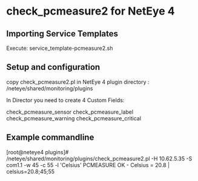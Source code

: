 
# check_pcmeasure2 for NetEye 4

## Importing Service Templates

Execute: service_template-pcmeasure2.sh 


## Setup and configuration 

copy check_pcmeasure2.pl in NetEye 4 plugin directory : /neteye/shared/monitoring/plugins

In Director you need to create 4 Custom Fields:

check_pcmeasure_sensor
check_pcmeasure_label
check_pcmeasure_warning
check_pcmeasure_critical

## Example commandline
[root@neteye4 plugins]# /neteye/shared/monitoring/plugins/check_pcmeasure2.pl -H 10.62.5.35 -S com1.1 -w 45 -c 55 -l 'Celsius'
PCMEASURE OK - Celsius = 20.8 | celsius=20.8;45;55


